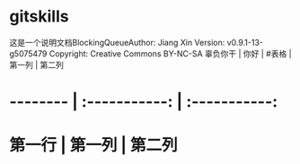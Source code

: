 # gitskills

这是一个说明文档BlockingQueueAuthor:	Jiang Xin
Version:	v0.9.1-13-g5075479
Copyright:	Creative Commons BY-NC-SA
辜负你干 |  你好   |
#表格      | 第一列     | 第二列     
# -------- | :-----------:  | :-----------: 
# 第一行     | 第一列     | 第二列
